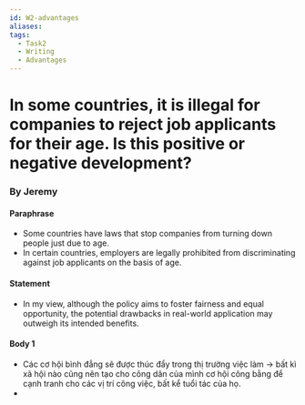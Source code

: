 ```yaml
---
id: W2-advantages
aliases: 
tags:
  - Task2
  - Writing
  - Advantages
---
```


# In some countries, it is illegal for companies to reject job applicants for their age. Is this positive or negative development?

### By Jeremy

#### Paraphrase
- Some countries have laws that stop companies from turning down people just due to age.
- In certain countries, employers are legally prohibited from discriminating against job applicants on the basis of age.
#### Statement

- In my view, although the policy aims to foster fairness and equal opportunity, the potential drawbacks in real-world application may outweigh its intended benefits.
#### Body 1
- Các cơ hội bình đẳng sẽ được thúc đẩy trong thị trường việc làm $\to$ bất kì xã hội nào cũng nên tạo cho công dân của mình cơ hội công bằng để cạnh tranh cho các vị trí công việc, bất kể tuổi tác của họ.
- 



